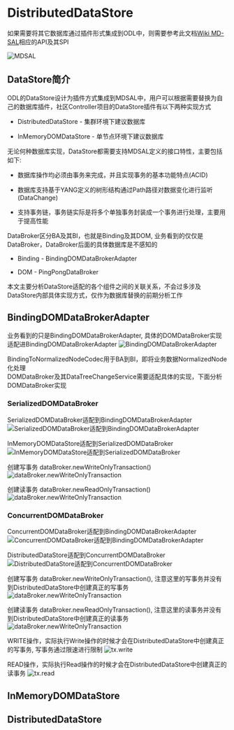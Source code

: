 # DistributedDataStore

如果需要将其它数据库通过插件形式集成到ODL中，则需要参考此文档[Wiki MD-SAL](https://wiki.opendaylight.org/view/OpenDaylight_Controller:MD-SAL:Architecture:DOM_DataStore:Plugging_in_a_Datastore_into_MD-SAL)相应的API及其SPI 

![MDSAL](DS-Plugin.jpg)

## DataStore简介

ODL的DataStore设计为插件方式集成到MDSAL中，用户可以根据需要替换为自己的数据库插件，社区Controller项目的DataStore插件有以下两种实现方式  

+ DistributedDataStore - 集群环境下建议数据库

+ InMemoryDOMDataStore - 单节点环境下建议数据库

无论何种数据库实现，DataStore都需要支持MDSAL定义的接口特性，主要包括如下:

+ 数据库操作均必须由事务来完成，并且实现事务的基本功能特点(ACID)

+ 数据库支持基于YANG定义的树形结构通过Path路径对数据变化进行监听(DataChange)

+ 支持事务链，事务链实际是将多个单独事务封装成一个事务进行处理，主要用于提高性能  

DataBroker区分BA及其BI，也就是Binding及其DOM, 业务看到的仅仅是DataBroker，DataBroker后面的具体数据库是不感知的

+ Binding - BindingDOMDataBrokerAdapter 

+ DOM - PingPongDataBroker  

本文主要分析DataStore适配的各个组件之间的关联关系，不会过多涉及DataStore内部具体实现方式，仅作为数据库替换的前期分析工作



## BindingDOMDataBrokerAdapter

业务看到的只是BindingDOMDataBrokerAdapter, 具体的DOMDataBroker实现适配进BindingDOMDataBrokerAdapter
![BindingDOMDataBrokerAdapter](BindingDOMDataBrokerAdapter.png)

BindingToNormalizedNodeCodec用于BA到BI，即将业务数据NormalizedNode化处理  
DOMDataBroker及其DataTreeChangeService需要适配具体的实现，下面分析DOMDataBroker实现

### SerializedDOMDataBroker

SerializedDOMDataBroker适配到BindingDOMDataBrokerAdapter  
![SerializedDOMDataBroker适配到BindingDOMDataBrokerAdapter](BindingDOMDataBrokerAdapter(SerializedDOMDataBroker).png)

InMemoryDOMDataStore适配到SerializedDOMDataBroker
![InMemoryDOMDataStore适配到SerializedDOMDataBroker](SerializedDOMDataBroker.png)

创建写事务 dataBroker.newWriteOnlyTransaction()
![dataBroker.newWriteOnlyTransaction](SerializedDOMDataBroker(newWriteOnlyTransaction).png)

创建读事务 dataBroker.newReadOnlyTransaction()
![dataBroker.newWriteOnlyTransaction](SerializedDOMDataBroker(newReadOnlyTransaction).png)

### ConcurrentDOMDataBroker

ConcurrentDOMDataBroker适配到BindingDOMDataBrokerAdapter  
![ConcurrentDOMDataBroker适配到BindingDOMDataBrokerAdapter](BindingDOMDataBrokerAdapter(ConcurrentDOMDataBroker).png)

DistributedDataStore适配到ConcurrentDOMDataBroker
![DistributedDataStore适配到ConcurrentDOMDataBroker](ConcurrentDOMDataBroker.png)

创建写事务 dataBroker.newWriteOnlyTransaction(), 注意这里的写事务并没有到DistributedDataStore中创建真正的写事务
![dataBroker.newWriteOnlyTransaction](ConcurrentDOMDataBroker(newWriteOnlyTransaction).png)

创建读事务 dataBroker.newReadOnlyTransaction(), 注意这里的读事务并没有到DistributedDataStore中创建真正的读事务
![dataBroker.newWriteOnlyTransaction](ConcurrentDOMDataBroker(newReadOnlyTransaction).png)

WRITE操作，实际执行Write操作的时候才会在DistributedDataStore中创建真正的写事务, 写事务通过限速进行限制
![tx.write](ConcurrentDOMDataBroker(tx.put).png)

READ操作，实际执行Read操作的时候才会在DistributedDataStore中创建真正的读事务
![tx.read](ConcurrentDOMDataBroker(tx.read).png)

## InMemoryDOMDataStore


## DistributedDataStore
